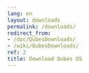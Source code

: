 ```yaml
---
lang: en
layout: downloads
permalink: /downloads/
redirect_from:
- /doc/QubesDownloads/
- /wiki/QubesDownloads/
ref: 2
title: Download Qubes OS
---
```


